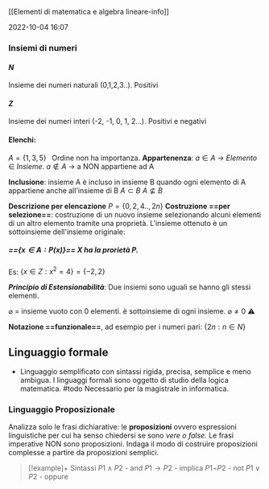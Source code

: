 [[Elementi di matematica e algebra lineare-info]]

2022-10-04 16:07

### Insiemi di numeri 

#### $N$ 
Insieme dei numeri naturali (0,1,2,3..). Positivi
#### $Z$
Insieme dei numeri interi (-2, -1, 0, 1, 2...). Positivi e negativi

#### Elenchi: 
$A = \{1, 3, 5\} \;\;$   Ordine non ha importanza.
**Appartenenza**:
$a \in A$ -> *Elemento* $\in$ *Insieme*. 
$a \notin A$ -> a NON appartiene ad A 

**Inclusione**: insieme  A è incluso in insieme B quando ogni elemento di A appartiene anche all'insieme di B
$A \subset B$
$A \nsubseteq B$

**Descrizione per elencazione** $P=\{0,2,4..,2n\}$
**Costruzione ==per selezione==**: costruzione di un nuovo insieme selezionando alcuni elementi di un altro elemento tramite una proprietà. L'insieme ottenuto è un sottoinsieme dell'insieme originale: 
##### ==$\{ x\in A: P(x)\}$==  X ha la prorietà P. 
Es: $\{x \in Z : x^2 = 4 \} = \{-2, 2\}$

***Principio di Estensionabilità***: Due insiemi sono uguali se hanno gli stessi elementi. 

$\varnothing$ = insieme vuoto con 0 elementi. è sottoinsieme di ogni insieme. 
$\varnothing \neq 0$  ⚠️

**Notazione ==funzionale==**, ad esempio per i numeri pari:  $\{2n : n \in N \}$

## Linguaggio formale

- Linguaggio semplificato con sintassi rigida, precisa, semplice e meno ambigua. 
I linguaggi formali sono oggetto di studio della logica matematica. #todo Necessario per la magistrale in informatica.

### Linguaggio Proposizionale
Analizza solo le frasi dichiarative: le **proposizioni** ovvero espressioni linguistiche per cui ha senso chiedersi se sono *vere o false.* Le frasi imperative NON sono proposizioni. 
Indaga il modo di costruire proposizioni complesse a partire da proposizioni semplici. 

>[!example]+ Sintassi 
$P1 \land P2$    -    and
$P1 \to P2$     -    implica
$P1 \lnot P2$    -    not
$P1 \lor P2$     -    oppure

